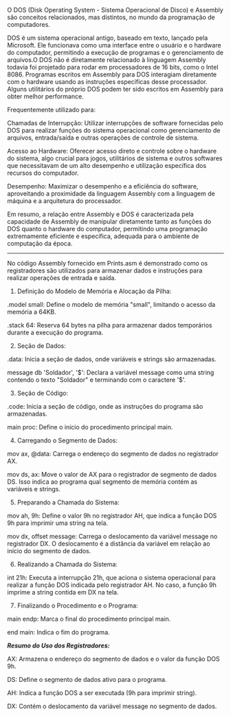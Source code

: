 O DOS (Disk Operating System - Sistema Operacional de Disco) e Assembly são conceitos relacionados, mas distintos, no mundo da programação de computadores.

DOS é um sistema operacional antigo, baseado em texto, lançado pela Microsoft.
Ele funcionava como uma interface entre o usuário e o hardware do computador, permitindo a execução de programas e o gerenciamento de
arquivos.O DOS não é diretamente relacionado à linguagem Assembly todavia foi projetado para rodar em processadores de 16 bits, como o
Intel 8086. Programas escritos em Assembly para DOS interagiam diretamente com o hardware usando as instruções específicas desse processador.
Alguns utilitários do próprio DOS podem ter sido escritos em Assembly para obter melhor performance.

Frequentemente utilizado para:

Chamadas de Interrupção: Utilizar interrupções de software fornecidas pelo DOS para realizar funções do sistema operacional como 
gerenciamento de arquivos, entrada/saída e outras operações de controle de sistema.

Acesso ao Hardware: Oferecer acesso direto e controle sobre o hardware do sistema, algo crucial para jogos, utilitários de sistema e 
outros  softwares que necessitavam de um alto desempenho e utilização específica dos recursos do computador.

Desempenho: Maximizar o desempenho e a eficiência do software, aproveitando a proximidade da linguagem Assembly com a linguagem de máquina
e a arquitetura do processador.

Em resumo, a relação entre Assembly e DOS é caracterizada pela capacidade de Assembly de manipular diretamente tanto as funções do DOS 
quanto o hardware do computador, permitindo uma programação extremamente eficiente e específica, adequada para o ambiente de computação 
da época.

-----------------------------------------------------------------------------
No código Assembly fornecido em Prints.asm é demonstrado como os registradores são utilizados para armazenar dados e instruções para realizar operações de entrada e saída.

1. Definição do Modelo de Memória e Alocação da Pilha:

.model small: Define o modelo de memória "small", limitando o acesso da memória a 64KB.

.stack 64: Reserva 64 bytes na pilha para armazenar dados temporários durante a execução do programa.

2. Seção de Dados:

.data: Inicia a seção de dados, onde variáveis ​​e strings são armazenadas.

message db 'Soldador', '$': Declara a variável message como uma string contendo o texto "Soldador" e terminando com o caractere '$'.

3. Seção de Código:

.code: Inicia a seção de código, onde as instruções do programa são armazenadas.

main proc: Define o início do procedimento principal main.

4. Carregando o Segmento de Dados:

mov ax, @data: Carrega o endereço do segmento de dados no registrador AX.

mov ds, ax: Move o valor de AX para o registrador de segmento de dados DS. Isso indica ao programa qual segmento de memória contém as 
variáveis ​​e strings.

5. Preparando a Chamada do Sistema:

mov ah, 9h: Define o valor 9h no registrador AH, que indica a função DOS 9h para imprimir uma string na tela.

mov dx, offset message: Carrega o deslocamento da variável message no registrador DX. O deslocamento é a distância da variável em relação 
ao início do segmento de dados.

6. Realizando a Chamada do Sistema:

int 21h: Executa a interrupção 21h, que aciona o sistema operacional para realizar a função DOS indicada pelo registrador AH. No caso, a 
função 9h imprime a string contida em DX na tela.

7. Finalizando o Procedimento e o Programa:

main endp: Marca o final do procedimento principal main.

end main: Indica o fim do programa.


***Resumo do Uso dos Registradores:***

AX: Armazena o endereço do segmento de dados e o valor da função DOS 9h.

DS: Define o segmento de dados ativo para o programa.

AH: Indica a função DOS a ser executada (9h para imprimir string).

DX: Contém o deslocamento da variável message no segmento de dados.
